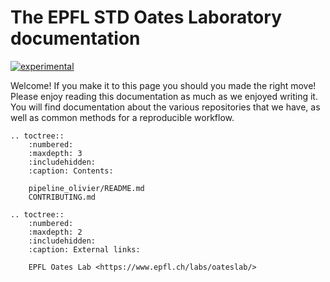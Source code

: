 # The EPFL STD Oates Laboratory documentation

[![experimental](http://badges.github.io/stability-badges/dist/experimental.svg)](http://github.com/badges/stability-badges)

Welcome! If you make it to this page you should you made the right move!
Please enjoy reading this documentation as much as we enjoyed writing it. You will find documentation about the various repositories that we have, as well as common methods for a reproducible workflow.

[starterkit]: https://epfl-std.github.io/documentation

```{eval-rst}
.. toctree::
    :numbered:
    :maxdepth: 3
    :includehidden:
    :caption: Contents:

    pipeline_olivier/README.md
    CONTRIBUTING.md

.. toctree::
    :numbered:
    :maxdepth: 2
    :includehidden:
    :caption: External links:

    EPFL Oates Lab <https://www.epfl.ch/labs/oateslab/>
```
